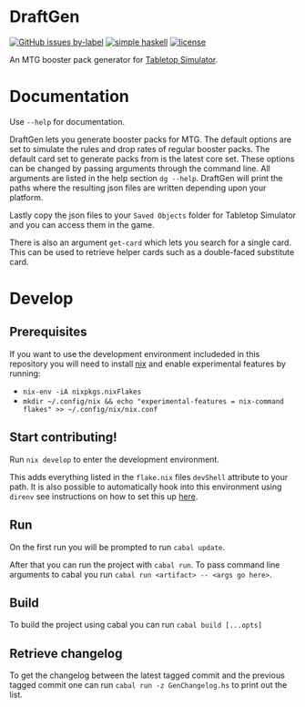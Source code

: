 # DraftGen
[![GitHub issues by-label](https://img.shields.io/github/actions/workflow/status/skykanin/DraftGen/release.yaml?branch=main?logo=GitHub&style=for-the-badge)](https://github.com/skykanin/DraftGen/actions?query=workflow%3A%22Release%22) [![simple haskell ](https://img.shields.io/badge/Simple-Haskell-purple?style=for-the-badge)](https://www.simplehaskell.org/) [![license](https://img.shields.io/github/license/skykanin/DraftGen?color=%23BD0000&style=for-the-badge)](https://www.gnu.org/licenses/gpl-3.0.en.html)

An MTG booster pack generator for [Tabletop Simulator](https://store.steampowered.com/app/286160/Tabletop_Simulator/).

# Documentation
Use `--help` for documentation.

DraftGen lets you generate booster packs for MTG. The default options are set to simulate the rules and drop rates of regular booster packs. The default card set to generate packs from is the latest core set. These options can be changed by passing arguments through the command line. All arguments are listed in the help section `dg --help`. DraftGen will print the paths where the resulting json files are written depending upon your platform.

Lastly copy the json files to your `Saved Objects` folder for Tabletop Simulator and you can access them in the game.

There is also an argument `get-card` which lets you search for a single card. This
can be used to retrieve helper cards such as a double-faced substitute card. 

# Develop
## Prerequisites
If you want to use the development environment includeded in this repository you
will need to install [nix](https://nixos.org/download.html#nix-quick-install) and
enable experimental features by running:
- `nix-env -iA nixpkgs.nixFlakes`
- `mkdir ~/.config/nix && echo "experimental-features = nix-command flakes" >> ~/.config/nix/nix.conf`

## Start contributing!
Run `nix develop` to enter the development environment.

This adds everything listed in the `flake.nix` files `devShell` attribute to your path. It is also possible to automatically hook into this environment using `direnv` see instructions on how to set this up [here](https://github.com/direnv/direnv/wiki/Nix).

## Run
On the first run you will be prompted to run `cabal update`.

After that you can run the project with `cabal run`. To pass command line arguments to cabal you run `cabal run <artifact> -- <args go here>`.

## Build
To build the project using cabal you can run
`cabal build [...opts]`

## Retrieve changelog
To get the changelog between the latest tagged commit and the previous tagged commit one can run `cabal run -z GenChangelog.hs` to print out the list.
